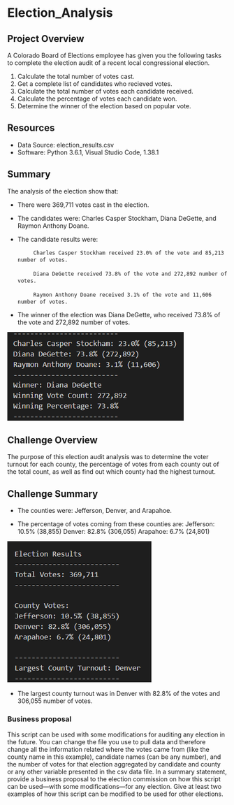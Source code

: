 # Election_Analysis

## Project Overview
A Colorado Board of Elections employee has given you the following tasks to complete the election audit of a recent local congressional election. 

1. Calculate the total number of votes cast. 
2. Get a complete list of candidates who recieved votes. 
3. Calculate the total number of votes each candidate received. 
4. Calculate the percentage of votes each candidate won. 
5. Determine the winner of the election based on popular vote. 

## Resources
- Data Source: election_results.csv
- Software: Python 3.6.1, Visual Studio Code, 1.38.1

## Summary 
The analysis of the election show that: 
- There were 369,711 votes cast in the election. 
- The candidates were: Charles Casper Stockham, Diana DeGette, and Raymon Anthony Doane.
 - The candidate results were: 
    
            Charles Casper Stockham received 23.0% of the vote and 85,213 number of votes. 

            Diana DeGette received 73.8% of the vote and 272,892 number of votes. 

            Raymon Anthony Doane received 3.1% of the vote and 11,606 number of votes. 
  - The winner of the election was Diana DeGette, who received 73.8% of the vote and 272,892 number of votes. 
  
![alt text](https://github.com/kmfriesen/Election_Analysis/blob/main/Resources/Election_results_candidates.PNG)
    
## Challenge Overview
The purpose of this election audit analysis was to determine the voter turnout for each county, the percentage of votes from each county out of the total count, as well as    find out which county had the highest turnout. 
## Challenge Summary 
- The counties were: Jefferson, Denver, and Arapahoe. 

- The percentage of votes coming from these counties are: 
            Jefferson: 10.5% (38,855)
            Denver: 82.8% (306,055)
            Arapahoe: 6.7% (24,801)
            
![alt text](https://github.com/kmfriesen/Election_Analysis/blob/main/Resources/Election_results.PNG)

- The largest county turnout was in Denver with 82.8% of the votes and 306,055 number of votes.  

### Business proposal
This script can be used with some modifications for auditing any election in the future. You can change the file you use to pull data and therefore change all the information related where the votes came from (like the county name in this example), candidate names (can be any number), and the number of votes for that election aggregated by candidate and county or any other variable presented in the csv data file. 
In a summary statement, provide a business proposal to the election commission on how this script can be used—with some modifications—for any election. Give at least two examples of how this script can be modified to be used for other elections.
